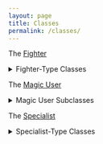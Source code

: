 ```yaml
---
layout: page
title: Classes
permalink: /classes/
---
```


The [Fighter](/class/fighter)
<details markdown="1">
  <summary>Fighter-Type Classes</summary>
  - The [Barbarian](/class/fighter/barbarian)
  - The [Bodybuilder](/class/fighter/cacus)
  - The [Horse / Horsefolk](/class/fighter/centaur)
  - The [Cyclops](/class/fighter/cyclopskin)
  - The [Lizardfolk](/class/fighter/lizardfolk)
  - The [Mutant](/class/fighter/mutant)
  - The [Ogre](/class/fighter/ogre)
</details>

The [Magic User](/class/magic-user)
<details markdown="1">
  <summary>Magic User Subclasses</summary>
  - **Spellcasting Classes**
  - [Wizard](/class/magic-user/wizard)
  - [Cleric](/class/magic-user/cleric)
  - [Diabolist](/class/magic-user/diabolist)
  - [Necromancer](/class/magic-user/necromancer)
  - **Monster Classes**
  - The [Elf](/class/magic-user/elf)
  - The [Goat](/class/magic-user/goat)
  - The [Nereid](/class/magic-user/nereid)
  - The [Tiefling](/class/magic-user/tiefling)
</details>

The [Specialist](/class/specialist)
<details markdown="1">
  <summary>Specialist-Type Classes</summary>
  - The [Butcher / Pigfolk](/class/specialist/pigfolk)
  - The [Dwarf](/class/specialist/dwarf)
  - The [Ettercap / Spîderfolk](/class/ettercap)
  - The [Goblins](/class/specialist/many-goblins)
  - The [Salamander](/class/specialist/salamander)
  - The [Three-Armed Giant Baby](/class/specialist/athach)
</details>
